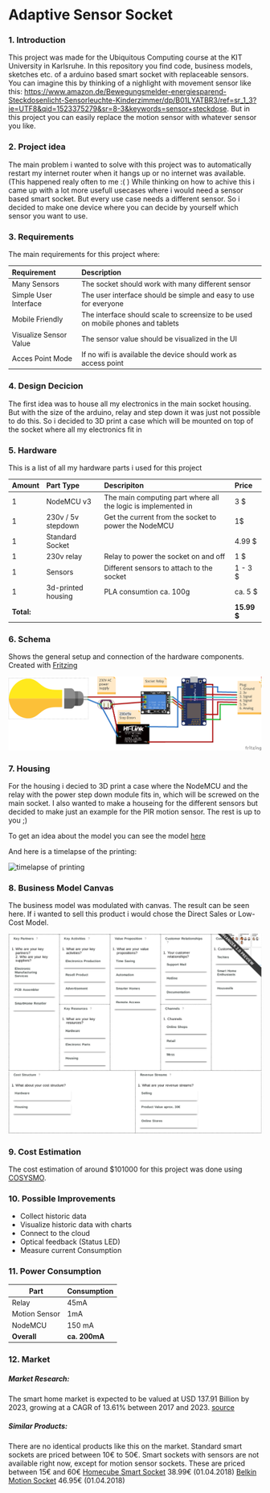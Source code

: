 # Adaptive Sensor Socket

### 1. Introduction
This project was made for the Ubiquitous Computing course at the KIT University in Karlsruhe.
In this repository you find code, business models, sketches etc. of a arduino based smart socket with replaceable sensors. You can imagine this by thinking of a nighlight with movement sensor like this: https://www.amazon.de/Bewegungsmelder-energiesparend-Steckdosenlicht-Sensorleuchte-Kinderzimmer/dp/B01LYATBR3/ref=sr_1_3?ie=UTF8&qid=1523375279&sr=8-3&keywords=sensor+steckdose.
But in this project you can easily replace the motion sensor with whatever sensor you like.

### 2. Project idea
The main problem i wanted to solve with this project was to automatically restart my internet router when it hangs up or no internet was available.
(This happened realy often to me :( )
While thinking on how to achive this i came up with a lot more usefull usecases where i would need a sensor based smart socket. But every use case needs a different sensor. So i decided to make one device where you can decide by yourself which sensor you want to use.

### 3. Requirements

The main requirements for this project where:

| Requirement    |     Description |
|:--------|:-------------------- |
|Many Sensors |The socket should work with many different sensor|
|Simple User Interface |The user interface should be simple and easy to use for everyone|
|Mobile Friendly|The interface should scale to screensize to be used on mobile phones and tablets|
|Visualize Sensor Value|The sensor value should be visualized in the UI|
|Acces Point Mode|If no wifi is available the device should work as access point|

### 4. Design Decicion
The first idea was to house all my electronics in the main socket housing. But with the size of the arduino, relay and step down it was just not possible to do this. So i decided to 3D print a case which will be mounted on top of the socket where all my electronics fit in

### 5. Hardware
This is a list of all my hardware parts i used for this project

| Amount   |      Part Type      |  Descripiton | Price |
|----------|:---------------------|:------| :------|
|1| NodeMCU v3 | The main computing part where all the logic is implemented in | 3 $
|1|230v / 5v stepdown|Get the current from the socket to power the NodeMCU| 1$
|1|Standard Socket|| 4.99 $
|1|230v relay|Relay to power the socket on and off| 1 $
|1|Sensors | Different sensors to attach to the socket|1 - 3 $
|1|3d-printed housing |PLA consumtion ca. 100g  |ca. 5 $
|**Total:**|||**15.99 $**


### 6. Schema
Shows the general setup and connection of the hardware components.  Created with [Fritzing](http://fritzing.org/home/)

![schema of project][schema]

### 7. Housing

For the housing i decied to 3D print a case where the NodeMCU and the relay with the power step down module fits in, which will be screwed on the main socket.
I also wanted to make a houseing for the different sensors but decided to make just an example for the PIR motion sensor. The rest is up to you ;)

To get an idea about the model you can see the model [here](docs/housing/housing.pdf)

And here is a timelapse of the printing:

![timelapse of printing][print]


### 8. Business Model Canvas
The business model was modulated with canvas. The result can be seen here.
If i wanted to sell this product i would chose the Direct Sales or	Low-Cost Model.

![business model canvas][bmc]

### 9. Cost Estimation
The cost estimation of around $101000 for this project was done using [COSYSMO](http://csse.usc.edu/tools/ExpertCOSYSMO.php).

### 10. Possible Improvements
* Collect historic data
* Visualize historic data with charts
* Connect to the cloud
* Optical feedback (Status LED)
* Measure current Consumption

### 11. Power Consumption

| Part   |      Consumption     |
|----------|:---------------------|
| Relay | 45mA
|Motion Sensor | 1mA
|NodeMCU| 150 mA
|**Overall**| **ca. 200mA**

### 12. Market

##### Market Research:
The smart home market is expected to be valued at USD 137.91 Billion by 2023, growing at a CAGR of 13.61% between 2017 and 2023. [source](https://www.prnewswire.com/news-releases/smart-home-market-growing-at-a-cagr-of-1361-during-2017-to-2023---reportsnreports-636315143.html)

##### Similar Products:
There are no identical products like this on the market.
Standard smart sockets are priced between 10€ to 50€.
Smart sockets with sensors are not available right now, except for motion sensor sockets. These are priced between 15€ and 60€
[Homecube Smart Socket](https://www.amazon.de/Steckdose-Homecube-intelligente-Verbrauchsanzeige-funktioniert/dp/B076Q2FDY2/ref=sr_1_6?ie=UTF8&qid=1523448473&sr=8-6&keywords=smart+socket)  38.99€ (01.04.2018)
[Belkin Motion Socket](https://www.amazon.de/Automation-Motion-Sensor-intelligente-Steckdose-Android-Ger%C3%A4te/dp/B008TPW2EU/ref=sr_1_6?s=diy&ie=UTF8&qid=1523448552&sr=1-6&keywords=sensor+steckdose) 46.95€ (01.04.2018)

[schema]: Fritzing/Fritzing_bb.png "Schema from Socket"
[bmc]: docs/canvas.png "Business Model Canvas"
[print]: docs/printing.gif  "3d printing of housing timelapse"
